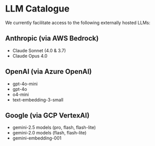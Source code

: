 # LLM Catalogue

We currently facilitate access to the following externally hosted LLMs:

## Anthropic (via AWS Bedrock)
-   Claude Sonnet (4.0 & 3.7)
-   Claude Opus 4.0

## OpenAI (via Azure OpenAI)
-   gpt-4o-mini
-   gpt-4o
-   o4-mini
-   text-embedding-3-small

## Google (via GCP VertexAI)
-   gemini-2.5 models (pro, flash, flash-lite)
-   gemini-2.0 models (flash, flash-lite)
-   gemini-embedding-001
